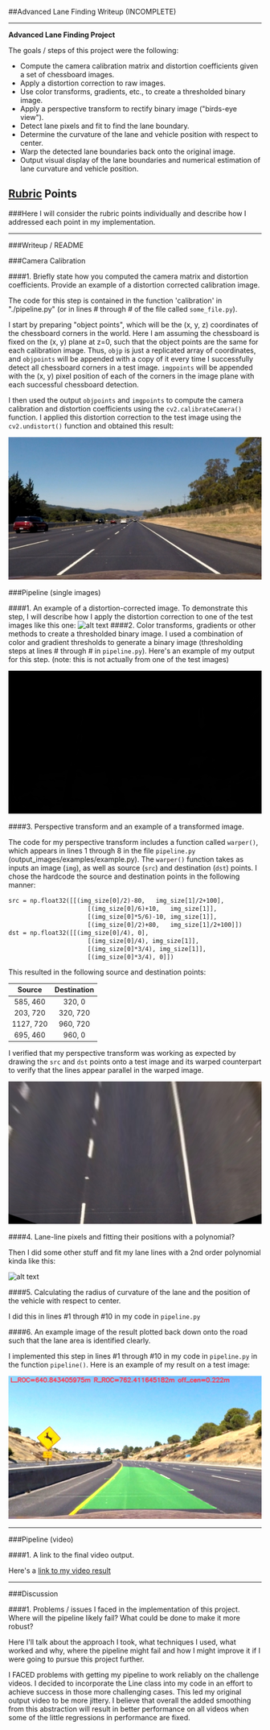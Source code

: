 ##Advanced Lane Finding Writeup (INCOMPLETE)

---

**Advanced Lane Finding Project**

The goals / steps of this project were the following:

* Compute the camera calibration matrix and distortion coefficients given a set of chessboard images.
* Apply a distortion correction to raw images.
* Use color transforms, gradients, etc., to create a thresholded binary image.
* Apply a perspective transform to rectify binary image ("birds-eye view").
* Detect lane pixels and fit to find the lane boundary.
* Determine the curvature of the lane and vehicle position with respect to center.
* Warp the detected lane boundaries back onto the original image.
* Output visual display of the lane boundaries and numerical estimation of lane curvature and vehicle position.

[//]: # (Image References)

[image1]: ./output_images/undistort_output.png "Undistorted"
[image2]: ./test_images/test1.jpg "Road Transformed"
[image3]: ./output_images/binary_combo_example.jpg "Binary Example"
[image4]: ./output_images/warped_straight_lines.jpg "Warp Example"
[image5]: ./output_images/color_fit_lines.jpg "Fit Visual"
[image6]: ./output_images/example_output.jpg "Output"
[video1]: ./project_video_out.mp4 "Video"

## [Rubric](https://review.udacity.com/#!/rubrics/571/view) Points
###Here I will consider the rubric points individually and describe how I addressed each point in my implementation.  

---
###Writeup / README  

###Camera Calibration

####1. Briefly state how you computed the camera matrix and distortion coefficients. Provide an example of a distortion corrected calibration image.

The code for this step is contained in the function 'calibration' in "./pipeline.py" (or in lines # through # of the file called `some_file.py`).  

I start by preparing "object points", which will be the (x, y, z) coordinates of the chessboard corners in the world. Here I am assuming the chessboard is fixed on the (x, y) plane at z=0, such that the object points are the same for each calibration image.  Thus, `objp` is just a replicated array of coordinates, and `objpoints` will be appended with a copy of it every time I successfully detect all chessboard corners in a test image.  `imgpoints` will be appended with the (x, y) pixel position of each of the corners in the image plane with each successful chessboard detection.  

I then used the output `objpoints` and `imgpoints` to compute the camera calibration and distortion coefficients using the `cv2.calibrateCamera()` function.  I applied this distortion correction to the test image using the `cv2.undistort()` function and obtained this result: 

![alt text][image1]

###Pipeline (single images)

####1. An example of a distortion-corrected image.
To demonstrate this step, I will describe how I apply the distortion correction to one of the test images like this one:
![alt text][image2]
####2. Color transforms, gradients or other methods to create a thresholded binary image. 
I used a combination of color and gradient thresholds to generate a binary image (thresholding steps at lines # through # in `pipeline.py`).  Here's an example of my output for this step.  (note: this is not actually from one of the test images)

![alt text][image3]

####3. Perspective transform and an example of a transformed image.

The code for my perspective transform includes a function called `warper()`, which appears in lines 1 through 8 in the file `pipeline.py` (output_images/examples/example.py).  The `warper()` function takes as inputs an image (`img`), as well as source (`src`) and destination (`dst`) points.  I chose the hardcode the source and destination points in the following manner:

```
src = np.float32([[(img_size[0]/2)-80,   img_size[1]/2+100],
                      [(img_size[0]/6)+10,   img_size[1]],
                      [(img_size[0]*5/6)-10, img_size[1]],
                      [(img_size[0]/2)+80,   img_size[1]/2+100]])
dst = np.float32([[(img_size[0]/4), 0],
                      [(img_size[0]/4), img_size[1]],
                      [(img_size[0]*3/4), img_size[1]],
                      [(img_size[0]*3/4), 0]])

```
This resulted in the following source and destination points:

| Source        | Destination   | 
|:-------------:|:-------------:| 
| 585, 460      | 320, 0        | 
| 203, 720      | 320, 720      |
| 1127, 720     | 960, 720      |
| 695, 460      | 960, 0        |

I verified that my perspective transform was working as expected by drawing the `src` and `dst` points onto a test image and its warped counterpart to verify that the lines appear parallel in the warped image.

![alt text][image4]

####4. Lane-line pixels and fitting their positions with a polynomial?

Then I did some other stuff and fit my lane lines with a 2nd order polynomial kinda like this:

![alt text][image5]

####5. Calculating the radius of curvature of the lane and the position of the vehicle with respect to center.

I did this in lines #1 through #10 in my code in `pipeline.py`

####6. An example image of the result plotted back down onto the road such that the lane area is identified clearly.

I implemented this step in lines #1 through #10 in my code in `pipeline.py` in the function `pipeline()`.  Here is an example of my result on a test image:

![alt text][image6]

---

###Pipeline (video)

####1. A link to the final video output.

Here's a [link to my video result](./project_video_out.mp4)

---

###Discussion

####1. Problems / issues I faced in the implementation of this project.  Where will the pipeline likely fail?  What could be done to make it more robust?

Here I'll talk about the approach I took, what techniques I used, what worked and why, where the pipeline might fail and how I might improve it if I were going to pursue this project further.  

I FACED problems with getting my pipeline to work reliably on the challenge videos. I decided to incorporate the Line class into my code in an effort to achieve success in those more challenging cases. This led my original output video to be more jittery. I believe that overall the added smoothing from this abstraction will result in better performance on all videos when some of the little regressions in performance are fixed.

